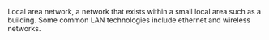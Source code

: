 Local area network, a network that exists within a small local area such as a building. Some common LAN technologies include ethernet and wireless networks.